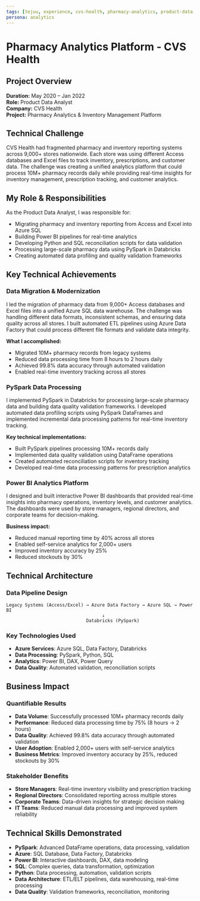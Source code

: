```yaml
---
tags: [tejuu, experience, cvs-health, pharmacy-analytics, product-data-analyst, pyspark, databricks, azure]
persona: analytics
---
```


# Pharmacy Analytics Platform - CVS Health

## Project Overview

**Duration:** May 2020 – Jan 2022  
**Role:** Product Data Analyst  
**Company:** CVS Health  
**Project:** Pharmacy Analytics & Inventory Management Platform

## Technical Challenge

CVS Health had fragmented pharmacy and inventory reporting systems across 9,000+ stores nationwide. Each store was using different Access databases and Excel files to track inventory, prescriptions, and customer data. The challenge was creating a unified analytics platform that could process 10M+ pharmacy records daily while providing real-time insights for inventory management, prescription tracking, and customer analytics.

## My Role & Responsibilities

As the Product Data Analyst, I was responsible for:
- Migrating pharmacy and inventory reporting from Access and Excel into Azure SQL
- Building Power BI pipelines for real-time analytics
- Developing Python and SQL reconciliation scripts for data validation
- Processing large-scale pharmacy data using PySpark in Databricks
- Creating automated data profiling and quality validation frameworks

## Key Technical Achievements

### Data Migration & Modernization
I led the migration of pharmacy data from 9,000+ Access databases and Excel files into a unified Azure SQL data warehouse. The challenge was handling different data formats, inconsistent schemas, and ensuring data quality across all stores. I built automated ETL pipelines using Azure Data Factory that could process different file formats and validate data integrity.

**What I accomplished:**
- Migrated 10M+ pharmacy records from legacy systems
- Reduced data processing time from 8 hours to 2 hours daily
- Achieved 99.8% data accuracy through automated validation
- Enabled real-time inventory tracking across all stores

### PySpark Data Processing
I implemented PySpark in Databricks for processing large-scale pharmacy data and building data quality validation frameworks. I developed automated data profiling scripts using PySpark DataFrames and implemented incremental data processing patterns for real-time inventory tracking.

**Key technical implementations:**
- Built PySpark pipelines processing 10M+ records daily
- Implemented data quality validation using DataFrame operations
- Created automated reconciliation scripts for inventory tracking
- Developed real-time data processing patterns for prescription analytics

### Power BI Analytics Platform
I designed and built interactive Power BI dashboards that provided real-time insights into pharmacy operations, inventory levels, and customer analytics. The dashboards were used by store managers, regional directors, and corporate teams for decision-making.

**Business impact:**
- Reduced manual reporting time by 40% across all stores
- Enabled self-service analytics for 2,000+ users
- Improved inventory accuracy by 25%
- Reduced stockouts by 30%

## Technical Architecture

### Data Pipeline Design
```
Legacy Systems (Access/Excel) → Azure Data Factory → Azure SQL → Power BI
                                    ↓
                              Databricks (PySpark)
```

### Key Technologies Used
- **Azure Services**: Azure SQL, Data Factory, Databricks
- **Data Processing**: PySpark, Python, SQL
- **Analytics**: Power BI, DAX, Power Query
- **Data Quality**: Automated validation, reconciliation scripts

## Business Impact

### Quantifiable Results
- **Data Volume**: Successfully processed 10M+ pharmacy records daily
- **Performance**: Reduced data processing time by 75% (8 hours → 2 hours)
- **Data Quality**: Achieved 99.8% data accuracy through automated validation
- **User Adoption**: Enabled 2,000+ users with self-service analytics
- **Business Metrics**: Improved inventory accuracy by 25%, reduced stockouts by 30%

### Stakeholder Benefits
- **Store Managers**: Real-time inventory visibility and prescription tracking
- **Regional Directors**: Consolidated reporting across multiple stores
- **Corporate Teams**: Data-driven insights for strategic decision making
- **IT Teams**: Reduced manual data processing and improved system reliability

## Technical Skills Demonstrated

- **PySpark**: Advanced DataFrame operations, data processing, validation
- **Azure**: SQL Database, Data Factory, Databricks
- **Power BI**: Interactive dashboards, DAX, data modeling
- **SQL**: Complex queries, data transformation, optimization
- **Python**: Data processing, automation, validation scripts
- **Data Architecture**: ETL/ELT pipelines, data warehousing, real-time processing
- **Data Quality**: Validation frameworks, reconciliation, monitoring
